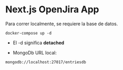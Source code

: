 # Next.js OpenJira App

Para correr localmente, se requiere la base de datos.

```
docker-compose up -d
```

- El -d significa **detached**

- MongoDb URL local:

```
mongodb://localhost:27017/entriesdb
```
